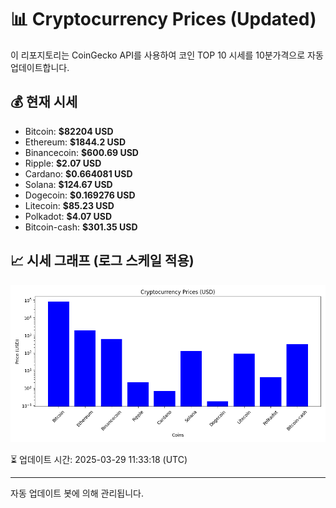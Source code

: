 
# 📊 Cryptocurrency Prices (Updated)

이 리포지토리는 CoinGecko API를 사용하여 코인 TOP 10 시세를 10분가격으로 자동 업데이트합니다.

## 💰 현재 시세
- Bitcoin: **$82204 USD**
- Ethereum: **$1844.2 USD**
- Binancecoin: **$600.69 USD**
- Ripple: **$2.07 USD**
- Cardano: **$0.664081 USD**
- Solana: **$124.67 USD**
- Dogecoin: **$0.169276 USD**
- Litecoin: **$85.23 USD**
- Polkadot: **$4.07 USD**
- Bitcoin-cash: **$301.35 USD**

## 📈 시세 그래프 (로그 스케일 적용)
![Crypto Prices](crypto_prices.png)

⏳ 업데이트 시간: 2025-03-29 11:33:18 (UTC)

---
자동 업데이트 봇에 의해 관리됩니다.
